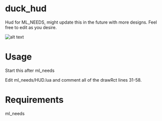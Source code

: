 # duck_hud
 Hud for ML_NEEDS, might update this in the future with more designs. Feel free to edit as you desire.

![alt text](https://i.imgur.com/aaHpzh2.png)

# Usage
 Start this after ml_needs
 
 Edit ml_needs/HUD.lua and comment all of the drawRct lines 31-58.

# Requirements
 ml_needs
